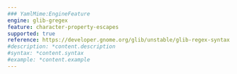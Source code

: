 ```yaml
---
### YamlMime:EngineFeature
engine: glib-gregex
feature: character-property-escapes
supported: true
reference: https://developer.gnome.org/glib/unstable/glib-regex-syntax.html#id-1.5.25.4.11
#description: *content.description
#syntax: *content.syntax
#example: *content.example
---
```

